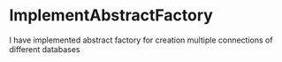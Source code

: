 # ImplementAbstractFactory
I have implemented abstract factory for creation multiple connections of different databases
